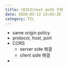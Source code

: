 ```yaml
---
title: (0313)next auth 구현
date: 2020-03-13 13:03:18
category: TIL
---
```


- same origin policy
- protocol, host, port
- CORS
  - server side 해결
  - client side 해결
- 
